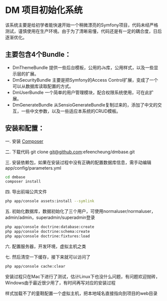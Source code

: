 DM 项目初始化系统
========================
该系统主要是给初学者能快速开始一个稍微漂亮的Symfony项目，代码未经严格测试，谨慎使用在生产环境。由于为了清晰易懂，代码还是有一定的耦合度，日后逐渐优化。 

主要包含4个Bundle：
--------------
 * DmThemeBundle 提供一些后台模板，公用的Js库，公用样式，以及一些显示层的扩展。
 * DmSecurityBundle 主要是把Symfony的Access Control扩展，变成了一个可以从数据库读取配置的方式。
 * DmUserBundle 一个简单的用户管理模块，配合权限系统使用，可在此扩展。
 * DmGenerateBundle 从SensioGenerateBundle复制过来的，添加了中文的交互，一些中文参数，以及一些适应本系统的CRUD模板。

安装和配置：
--------------

一. 安装 [Composer](https://getcomposer.org/doc/00-intro.md)

二. 下载代码 git clone git@github.com:efeencheung/dmbase.git

三. 安装依赖包，如果在安装过程中没有正确的配置数据库信息，需手动编辑app/config/parameters.yml

```sh
cd dmbase
composer install
```
四. 导出前端公共文件

```sh
php app/console assets:install --symlink
```

五. 初始化数据库，数据初始化了三个用户，可使用normaluser/normaluser，admin/admin，superadmin/superadmin登录
```sh
php app/console doctrine:database:create
php app/console doctrine:schema:create
php app/console doctrine:fixtures:load
```

六. 配置服务器，开发环境，虚拟主机之类

七. 然后清空一下缓存，接下来就可以访问了

```sh
php app/console cache:clear
```
安装过程只在Mac下进行了测试，估计Linux下也没什么问题，有问题欢迎抛砖，Windows由于最近很少用了，有时间再写对应的安装过程

样式加载不了的童鞋配置一个虚拟主机，把本地域名直接指向到项目的web目录
